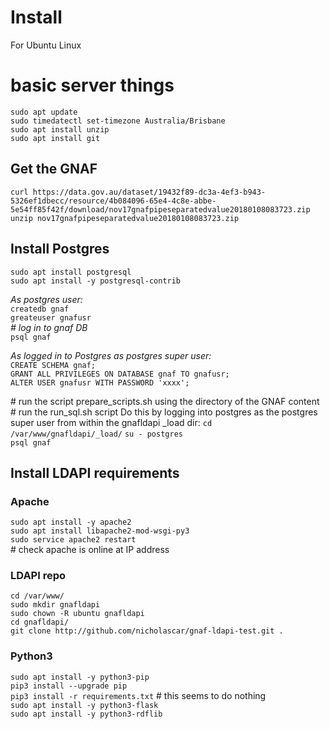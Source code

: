 # Install
For Ubuntu Linux

# basic server things
`sudo apt update`  
`sudo timedatectl set-timezone Australia/Brisbane`  
`sudo apt install unzip`  
`sudo apt install git`  


## Get the GNAF
`curl https://data.gov.au/dataset/19432f89-dc3a-4ef3-b943-5326ef1dbecc/resource/4b084096-65e4-4c8e-abbe-5e54ff85f42f/download/nov17gnafpipeseparatedvalue20180108083723.zip`
`unzip nov17gnafpipeseparatedvalue20180108083723.zip`  
   
## Install Postgres

`sudo apt install postgresql`  
`sudo apt install -y postgresql-contrib`  

*As postgres user:*  
`createdb gnaf`  
`greateuser gnafusr`  
*\# log in to gnaf DB*  
`psql gnaf`  

*As logged in to Postgres as postgres super user:*  
`CREATE SCHEMA gnaf;`  
`GRANT ALL PRIVILEGES ON DATABASE gnaf TO gnafusr;`    
`ALTER USER gnafusr WITH PASSWORD 'xxxx';`  

\# run the script prepare_scripts.sh using the directory of the GNAF content
\# run the run_sql.sh script
Do this by logging into postgres as the postgres super user from within the gnafldapi _load dir:
`cd /var/www/gnafldapi/_load/`
`su - postgres`  
`psql gnaf`  


## Install LDAPI requirements
### Apache
`sudo apt install -y apache2`  
`sudo apt install libapache2-mod-wsgi-py3`  
`sudo service apache2 restart`  
\# check apache is online at IP address  

### LDAPI repo
`cd /var/www/`  
`sudo mkdir gnafldapi`  
`sudo chown -R ubuntu gnafldapi`  
`cd gnafldapi/`  
`git clone http://github.com/nicholascar/gnaf-ldapi-test.git .`  

### Python3
`sudo apt install -y python3-pip`  
`pip3 install --upgrade pip`  
`pip3 install -r requirements.txt` \# this seems to do nothing  
`sudo apt install -y python3-flask`  
`sudo apt install -y python3-rdflib`  